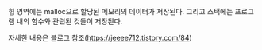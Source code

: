 힙 영역에는 malloc으로 할당된 메모리의 데이터가 저장된다. 그리고 스택에는 프로그램 내의 함수와 관련된 것들이 저장된다.

자세한 내용은 블로그 참조(https://jeeee712.tistory.com/84)
